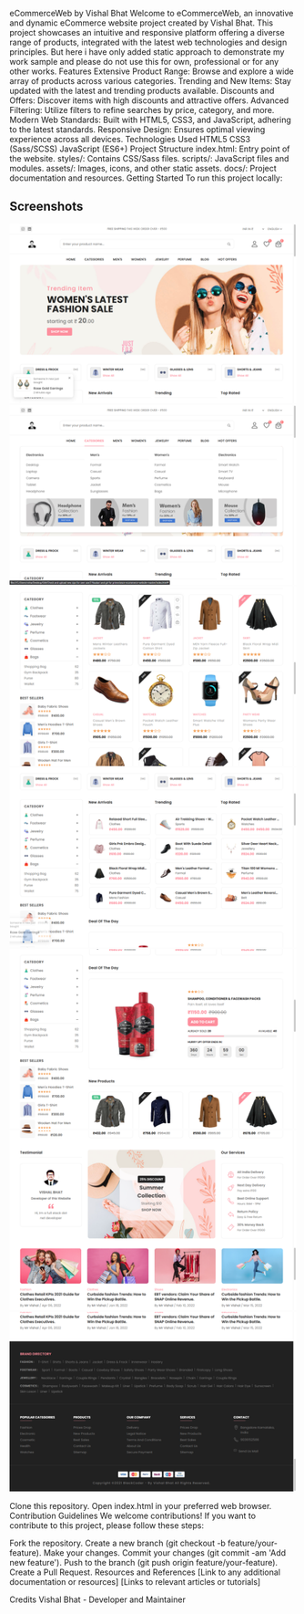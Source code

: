 eCommerceWeb by Vishal Bhat
Welcome to eCommerceWeb, an innovative and dynamic eCommerce website project created by Vishal Bhat. This project showcases an intuitive and responsive platform offering a diverse range of products, integrated with the latest web technologies and design principles.
But here i have only added static approach to demonstrate my work sample and please do not use this for own, professional or for any other works. 
Features
Extensive Product Range: Browse and explore a wide array of products across various categories.
Trending and New Items: Stay updated with the latest and trending products available.
Discounts and Offers: Discover items with high discounts and attractive offers.
Advanced Filtering: Utilize filters to refine searches by price, category, and more.
Modern Web Standards: Built with HTML5, CSS3, and JavaScript, adhering to the latest standards.
Responsive Design: Ensures optimal viewing experience across all devices.
Technologies Used
HTML5
CSS3 (Sass/SCSS)
JavaScript (ES6+)
Project Structure
index.html: Entry point of the website.
styles/: Contains CSS/Sass files.
scripts/: JavaScript files and modules.
assets/: Images, icons, and other static assets.
docs/: Project documentation and resources.
Getting Started
To run this project locally:


## Screenshots

![Screenshot 1](Screenshots/LandingPage.png)
![Screenshot 2](Screenshots/NavLinks.png)
![Screenshot 3](Screenshots/NewArrivalsproductsSection.png)
![Screenshot 4](Screenshots/NewTrendingTop_RatedProductsSale.jpeg)
![Screenshot 5](Screenshots/Dealoftheday.png)
![Screenshot 6](Screenshots/About.png)
![Screenshot 7](Screenshots/FooterArea.png)

Clone this repository.
Open index.html in your preferred web browser.
Contribution Guidelines
We welcome contributions! If you want to contribute to this project, please follow these steps:

Fork the repository.
Create a new branch (git checkout -b feature/your-feature).
Make your changes.
Commit your changes (git commit -am 'Add new feature').
Push to the branch (git push origin feature/your-feature).
Create a Pull Request.
Resources and References
[Link to any additional documentation or resources]
[Links to relevant articles or tutorials]

Credits
Vishal Bhat - Developer and Maintainer
